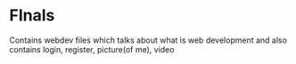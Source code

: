 # FInals
Contains webdev files
which talks about what is web development and also contains login, register, picture(of me), video
